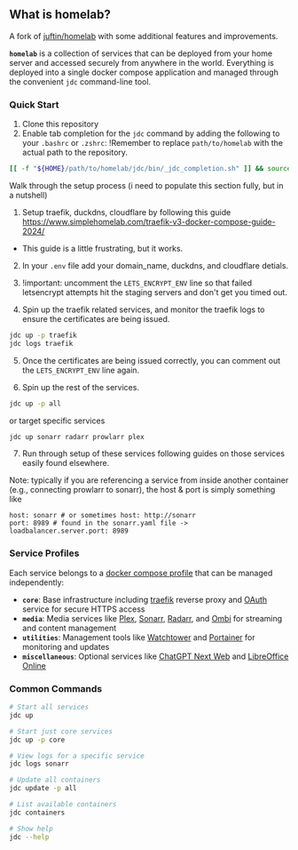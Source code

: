 ## What is homelab?

A fork of [juftin/homelab](https://github.com/juftin/homelab) with some additional features and improvements.

**`homelab`** is a collection of services that can be deployed from your home server and accessed
securely from anywhere in the world. Everything is deployed into a single docker compose application
and managed through the convenient `jdc` command-line tool.

### Quick Start

1. Clone this repository
2. Enable tab completion for the `jdc` command by adding the following to your `.bashrc` or `.zshrc`: !Remember to replace `path/to/homelab` with the actual path to the repository.
```bash
[[ -f "${HOME}/path/to/homelab/jdc/bin/_jdc_completion.sh" ]] && source "${HOME}/path/to/homelab/jdc/bin/_jdc_completion.sh"
```

Walk through the setup process (i need to populate this section fully, but in a nutshell)
1. Setup traefik, duckdns, cloudflare by following this guide https://www.simplehomelab.com/traefik-v3-docker-compose-guide-2024/
  - This guide is a little frustrating, but it works.

2. In your `.env` file add your domain_name, duckdns, and cloudflare detials.

3. !important: uncomment the `LETS_ENCRYPT_ENV` line so that failed letsencrypt attempts hit the staging servers and don't get you timed out.

4. Spin up the traefik related services, and monitor the traefik logs to ensure the certificates are being issued.

```bash
jdc up -p traefik
jdc logs traefik
```

5. Once the certificates are being issued correctly, you can comment out the `LETS_ENCRYPT_ENV` line again.

6. Spin up the rest of the services.

```bash
jdc up -p all
```

or target specific services

```bash
jdc up sonarr radarr prowlarr plex
```

7. Run through setup of these services following guides on those services easily found elsewhere.

Note: typically if you are referencing a service from inside another container (e.g., connecting prowlarr to sonarr), the host & port is simply something like
```
host: sonarr # or sometimes host: http://sonarr
port: 8989 # found in the sonarr.yaml file -> loadbalancer.server.port: 8989
```

### Service Profiles

Each service belongs to a [docker compose profile] that can be managed independently:

- **`core`**: Base infrastructure including [traefik] reverse proxy and [OAuth] service for secure HTTPS access
- **`media`**: Media services like [Plex], [Sonarr], [Radarr], and [Ombi] for streaming and content management
- **`utilities`**: Management tools like [Watchtower] and [Portainer] for monitoring and updates
- **`miscellaneous`**: Optional services like [ChatGPT Next Web] and [LibreOffice Online]

### Common Commands

```bash
# Start all services
jdc up

# Start just core services
jdc up -p core

# View logs for a specific service
jdc logs sonarr

# Update all containers
jdc update -p all

# List available containers
jdc containers

# Show help
jdc --help
```

[traefik]: https://github.com/traefik/traefik
[OAuth]: https://github.com/thomseddon/traefik-forward-auth
[Plex]: https://www.plex.tv/
[Sonarr]: https://github.com/sonarr/sonarr
[Radarr]: https://github.com/Radarr/Radarr
[Ombi]: https://github.com/Ombi-app/Ombi
[ChatGPT Next Web]: https://github.com/ChatGPTNextWeb/ChatGPT-Next-Web
[Watchtower]: https://github.com/containrrr/watchtower
[LibreOffice Online]: https://www.libreoffice.org/
[Portainer]: https://github.com/portainer/portainer
[docker compose profile]: https://docs.docker.com/compose/profiles/
